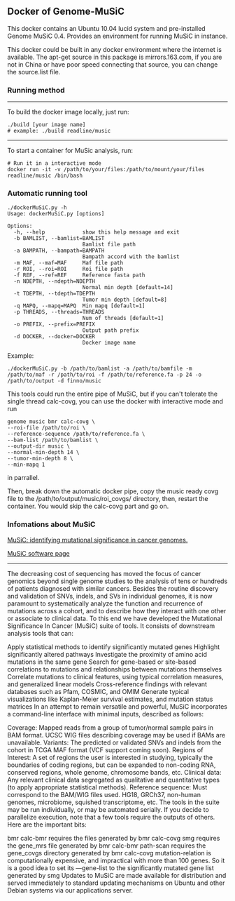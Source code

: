 ## Docker of Genome-MuSiC

This docker contains an Ubuntu 10.04 lucid system and pre-installed Genome MuSiC 0.4. Provides an environment for running MuSiC in instance.

This docker could be built in any docker environment where the internet is available. The apt-get source in this package is mirrors.163.com, if you are not in China or have poor speed connecting that source, you can change the source.list file.

### Running method
---

To build the docker image locally, just run:

```
./build [your image name]
# example: ./build readline/music
```

---

To start a container for MuSic analysis, run:
```
# Run it in a interactive mode
docker run -it -v /path/to/your/files:/path/to/mount/your/files readline/music /bin/bash
```

### Automatic running tool

```
./dockerMuSiC.py -h
Usage: dockerMuSiC.py [options]

Options:
  -h, --help            show this help message and exit
  -b BAMLIST, --bamlist=BAMLIST
                        Bamlist file path
  -a BAMPATH, --bampath=BAMPATH
                        Bampath accord with the bamlist
  -m MAF, --maf=MAF     Maf file path
  -r ROI, --roi=ROI     Roi file path
  -f REF, --ref=REF     Reference fasta path
  -n NDEPTH, --ndepth=NDEPTH
                        Normal min depth [default=14]
  -t TDEPTH, --tdepth=TDEPTH
                        Tumor min depth [default=8]
  -q MAPQ, --mapq=MAPQ  Min mapq [default=1]
  -p THREADS, --threads=THREADS
                        Num of threads [default=1]
  -o PREFIX, --prefix=PREFIX
                        Output path prefix
  -d DOCKER, --docker=DOCKER
                        Docker image name
```
Example:
```
./dockerMuSiC.py -b /path/to/bamlist -a /path/to/bamfile -m /path/to/maf -r /path/to/roi -f /path/to/reference.fa -p 24 -o /path/to/output -d finno/music
```

This tools could run the entire pipe of MuSiC, but if you can't tolerate the single thread calc-covg, you can use the docker with interactive mode and run 
```
genome music bmr calc-covg \
--roi-file /path/to/roi \
--reference-sequence /path/to/reference.fa \
--bam-list /path/to/bamlist \
--output-dir music \
--normal-min-depth 14 \
--tumor-min-depth 8 \
--min-mapq 1 
```
in parrallel.

Then, break down the automatic docker pipe, copy the music ready covg file to the /path/to/output/music/roi_covgs/ directory, then, restart the container. You would skip the calc-covg part and go on.


### Infomations about MuSiC

[MuSiC: identifying mutational significance in cancer genomes.](http://www.ncbi.nlm.nih.gov/pubmed/22759861)

[MuSiC software page](http://gmt.genome.wustl.edu/packages/genome-music/index.html)

---

The decreasing cost of sequencing has moved the focus of cancer genomics beyond single genome studies to the analysis of tens or hundreds of patients diagnosed with similar cancers. Besides the routine discovery and validation of SNVs, indels, and SVs in individual genomes, it is now paramount to systematically analyze the function and recurrence of mutations across a cohort, and to describe how they interact with one other or associate to clinical data. To this end we have developed the Mutational Significance In Cancer (MuSiC) suite of tools. It consists of downstream analysis tools that can:

Apply statistical methods to identify significantly mutated genes
Highlight significantly altered pathways
Investigate the proximity of amino acid mutations in the same gene
Search for gene-based or site-based correlations to mutations and relationships between mutations themselves
Correlate mutations to clinical features, using typical correlation measures, and generalized linear models
Cross-reference findings with relevant databases such as Pfam, COSMIC, and OMIM
Generate typical visualizations like Kaplan-Meier survival estimates, and mutation status matrices
In an attempt to remain versatile and powerful, MuSiC incorporates a command-line interface with minimal inputs, described as follows:

Coverage: Mapped reads from a group of tumor/normal sample pairs in BAM format. UCSC WIG files describing coverage may be used if BAMs are unavailable.
Variants: The predicted or validated SNVs and indels from the cohort in TCGA MAF format (VCF support coming soon).
Regions of Interest: A set of regions the user is interested in studying, typically the boundaries of coding regions, but can be expanded to non-coding RNA, conserved regions, whole genome, chromosome bands, etc.
Clinical data: Any relevant clinical data segregated as qualitative and quantitative types (to apply appropriate statistical methods).
Reference sequence: Must correspond to the BAM/WIG files used. HG18, GRCh37, non-human genomes, microbiome, squished transcriptome, etc.
The tools in the suite may be run individually, or may be automated serially. If you decide to parallelize execution, note that a few tools require the outputs of others. Here are the important bits:

bmr calc-bmr requires the files generated by bmr calc-covg
smg requires the gene_mrs file generated by bmr calc-bmr
path-scan requires the gene_covgs directory generated by bmr calc-covg
mutation-relation is computationally expensive, and impractical with more than 100 genes. So it is a good idea to set its —gene-list to the significantly mutated gene list generated by smg
Updates to MuSiC are made available for distribution and served immediately to standard updating mechanisms on Ubuntu and other Debian systems via our applications server.
